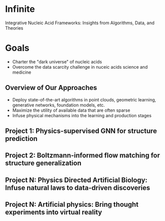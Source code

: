 # Infinite
Integrative Nucleic Acid Frameworks: Insights from Algorithms, Data, and Theories

# Goals
* Charter the "dark universe" of nucleic acids
* Overcome the data scarcity challenge in nuceic acids science and medicine

## Overview of Our Approaches
* Deploy state-of-the-art algorithms in point clouds, geometric learning, generative networks, foundation models, etc.
* Maximize the utility of available data that are often sparse
* Infuse physical mechanisms into the learning and production stages

## Project 1: Physics-supervised GNN for structure prediction

## Project 2: Boltzmann-informed flow matching for structure generalization 

## Project N: Physics Directed Artificial Biology: Infuse natural laws to data-driven discoveries
## Project N: Artificial physics: Bring thought experiments into virtual reality
 
